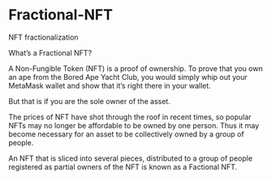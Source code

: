 # Fractional-NFT
NFT fractionalization

What’s a Fractional NFT?

A Non-Fungible Token (NFT) is a proof of ownership. To prove that you own an ape from the Bored Ape Yacht Club, you would simply whip out your MetaMask wallet and show that it’s right there in your wallet.

But that is if you are the sole owner of the asset.

The prices of NFT have shot through the roof in recent times, so popular NFTs may no longer be affordable to be owned by one person. Thus it may become necessary for an asset to be collectively owned by a group of people.

An NFT that is sliced into several pieces, distributed to a group of people registered as partial owners of the NFT is known as a Factional NFT.
